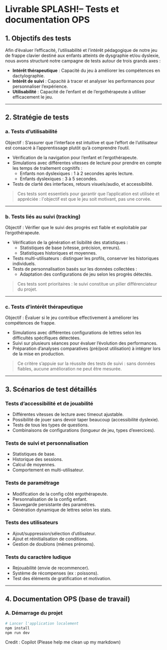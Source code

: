 # Livrable SPLASH!– Tests et documentation OPS

## 1. Objectifs des tests

Afin d’évaluer l’efficacité, l’utilisabilité et l’intérêt pédagogique de notre jeu de frappe clavier destiné aux enfants atteints de dysgraphie et/ou dyslexie, nous avons structuré notre campagne de tests autour de trois grands axes :

- **Intérêt thérapeutique** : Capacité du jeu à améliorer les compétences en dactylographie.
- **Intérêt de suivi** : Capacité à tracer et analyser les performances pour personnaliser l’expérience.
- **Utilisabilité** : Capacité de l’enfant et de l’ergothérapeute à utiliser efficacement le jeu.

---

## 2. Stratégie de tests

### a. **Tests d’utilisabilité**
Objectif : S’assurer que l’interface est intuitive et que l’effort de l’utilisateur est consacré à l’apprentissage plutôt qu’à comprendre l’outil.

- Vérification de la navigation pour l’enfant et l’ergothérapeute.
- Simulations avec différentes vitesses de lecture pour prendre en compte les temps de traitement cognitifs :
  - Enfants non dyslexiques : 1 à 2 secondes après lecture.
  - Enfants dyslexiques : 3 à 5 secondes.
- Tests de clarté des interfaces, retours visuels/audio, et accessibilité.

> Ces tests sont essentiels pour garantir que l’application est utilisée et appréciée : l'objectif est que le jeu soit motivant, pas une corvée.

---

### b. **Tests liés au suivi (tracking)**
Objectif : Vérifier que le suivi des progrès est fiable et exploitable par l’ergothérapeute.

- Vérification de la génération et lisibilité des statistiques :
  - Statistiques de base (vitesse, précision, erreurs).
  - Statistiques historiques et moyennes.
- Tests multi-utilisateurs : distinguer les profils, conserver les historiques individuels.
- Tests de personnalisation basés sur les données collectées :
  - Adaptation des configurations de jeu selon les progrès détectés.

> Ces tests sont prioritaires : le suivi constitue un pilier différenciateur du projet.

---

### c. **Tests d’intérêt thérapeutique**
Objectif : Évaluer si le jeu contribue effectivement à améliorer les compétences de frappe.

- Simulations avec différentes configurations de lettres selon les difficultés spécifiques détectées.
- Suivi sur plusieurs séances pour évaluer l’évolution des performances.
- Préparation d’analyses comparatives (pré/post utilisation) à intégrer lors de la mise en production.

> Ce critère s’appuie sur la réussite des tests de suivi : sans données fiables, aucune amélioration ne peut être mesurée.

---

## 3. Scénarios de test détaillés

### **Tests d’accessibilité et de jouabilité**
- Différentes vitesses de lecture avec timeout ajustable.
- Possibilité de jouer sans devoir taper beaucoup (accessibilité dyslexie).
- Tests de tous les types de questions.
- Combinaisons de configurations (longueur de jeu, types d’exercices).

### **Tests de suivi et personnalisation**
- Statistiques de base.
- Historique des sessions.
- Calcul de moyennes.
- Comportement en multi-utilisateur.

### **Tests de paramétrage**
- Modification de la config côté ergothérapeute.
- Personnalisation de la config enfant.
- Sauvegarde persistante des paramètres.
- Génération dynamique de lettres selon les stats.

### **Tests des utilisateurs**
- Ajout/suppression/sélection d’utilisateur.
- Ajout et réinitialisation de conditions.
- Gestion de doublons (mêmes prénoms).

### **Tests du caractère ludique**
- Rejouabilité (envie de recommencer).
- Système de récompenses (ex : poissons).
- Test des éléments de gratification et motivation.

---

## 4. Documentation OPS (base de travail)

### A. Démarrage du projet

```bash
# Lancer l'application localement
npm install
npm run dev
```
Credit : Copilot (Please help me clean up my markdown)